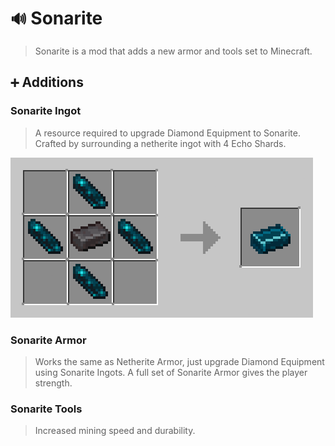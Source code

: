 # `🔊` Sonarite
> Sonarite is a mod that adds a new armor and tools set to Minecraft.

## `➕` Additions
### Sonarite Ingot
> A resource required to upgrade Diamond Equipment to Sonarite. Crafted by surrounding a netherite ingot with 4 Echo Shards.

![Sonarite Ingot Crafting Recipe](/sonarite_ingot_crafting_recipe.png)

### Sonarite Armor 
> Works the same as Netherite Armor, just upgrade Diamond Equipment using Sonarite Ingots.
> A full set of Sonarite Armor gives the player strength.

### Sonarite Tools
> Increased mining speed and durability.
